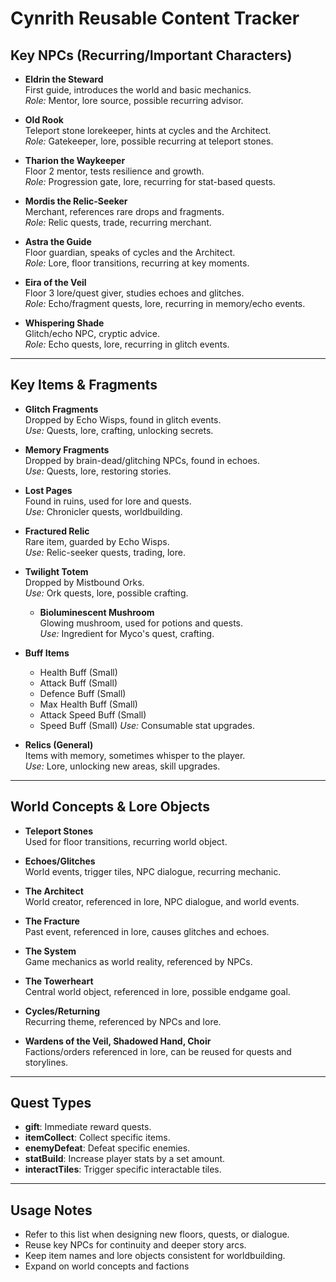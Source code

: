 # Cynrith Reusable Content Tracker

## Key NPCs (Recurring/Important Characters)

- **Eldrin the Steward**  
  First guide, introduces the world and basic mechanics.  
  *Role:* Mentor, lore source, possible recurring advisor.

- **Old Rook**  
  Teleport stone lorekeeper, hints at cycles and the Architect.  
  *Role:* Gatekeeper, lore, possible recurring at teleport stones.

- **Tharion the Waykeeper**  
  Floor 2 mentor, tests resilience and growth.  
  *Role:* Progression gate, lore, recurring for stat-based quests.

- **Mordis the Relic-Seeker**  
  Merchant, references rare drops and fragments.  
  *Role:* Relic quests, trade, recurring merchant.

- **Astra the Guide**  
  Floor guardian, speaks of cycles and the Architect.  
  *Role:* Lore, floor transitions, recurring at key moments.

- **Eira of the Veil**  
  Floor 3 lore/quest giver, studies echoes and glitches.  
  *Role:* Echo/fragment quests, lore, recurring in memory/echo events.

- **Whispering Shade**  
  Glitch/echo NPC, cryptic advice.  
  *Role:* Echo quests, lore, recurring in glitch events.

---

## Key Items & Fragments

- **Glitch Fragments**  
  Dropped by Echo Wisps, found in glitch events.  
  *Use:* Quests, lore, crafting, unlocking secrets.

- **Memory Fragments**  
  Dropped by brain-dead/glitching NPCs, found in echoes.  
  *Use:* Quests, lore, restoring stories.

- **Lost Pages**  
  Found in ruins, used for lore and quests.  
  *Use:* Chronicler quests, worldbuilding.

- **Fractured Relic**  
  Rare item, guarded by Echo Wisps.  
  *Use:* Relic-seeker quests, trading, lore.

- **Twilight Totem**  
  Dropped by Mistbound Orks.  
  *Use:* Ork quests, lore, possible crafting.

  - **Bioluminescent Mushroom**  
  Glowing mushroom, used for potions and quests.  
  *Use:* Ingredient for Myco's quest, crafting.

- **Buff Items**  
  - Health Buff (Small)
  - Attack Buff (Small)
  - Defence Buff (Small)
  - Max Health Buff (Small)
  - Attack Speed Buff (Small)
  - Speed Buff (Small)
  *Use:* Consumable stat upgrades.

- **Relics (General)**  
  Items with memory, sometimes whisper to the player.  
  *Use:* Lore, unlocking new areas, skill upgrades.

---

## World Concepts & Lore Objects

- **Teleport Stones**  
  Used for floor transitions, recurring world object.

- **Echoes/Glitches**  
  World events, trigger tiles, NPC dialogue, recurring mechanic.

- **The Architect**  
  World creator, referenced in lore, NPC dialogue, and world events.

- **The Fracture**  
  Past event, referenced in lore, causes glitches and echoes.

- **The System**  
  Game mechanics as world reality, referenced by NPCs.

- **The Towerheart**  
  Central world object, referenced in lore, possible endgame goal.

- **Cycles/Returning**  
  Recurring theme, referenced by NPCs and lore.

- **Wardens of the Veil, Shadowed Hand, Choir**  
  Factions/orders referenced in lore, can be reused for quests and storylines.

---

## Quest Types

- **gift**: Immediate reward quests.
- **itemCollect**: Collect specific items.
- **enemyDefeat**: Defeat specific enemies.
- **statBuild**: Increase player stats by a set amount.
- **interactTiles**: Trigger specific interactable tiles.

---

## Usage Notes

- Refer to this list when designing new floors, quests, or dialogue.
- Reuse key NPCs for continuity and deeper story arcs.
- Keep item names and lore objects consistent for worldbuilding.
- Expand on world concepts and factions